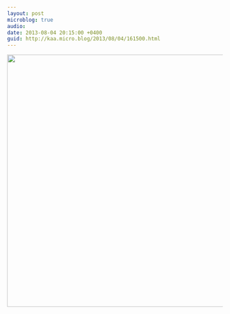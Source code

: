 ```yaml
---
layout: post
microblog: true
audio: 
date: 2013-08-04 20:15:00 +0400
guid: http://kaa.micro.blog/2013/08/04/161500.html
---
```

<img src="https://www.kaa.bz/uploads/2018/fa774f3c6a.jpg" alt="" width="840" height="590" class="alignnone size-full wp-image-594" />
